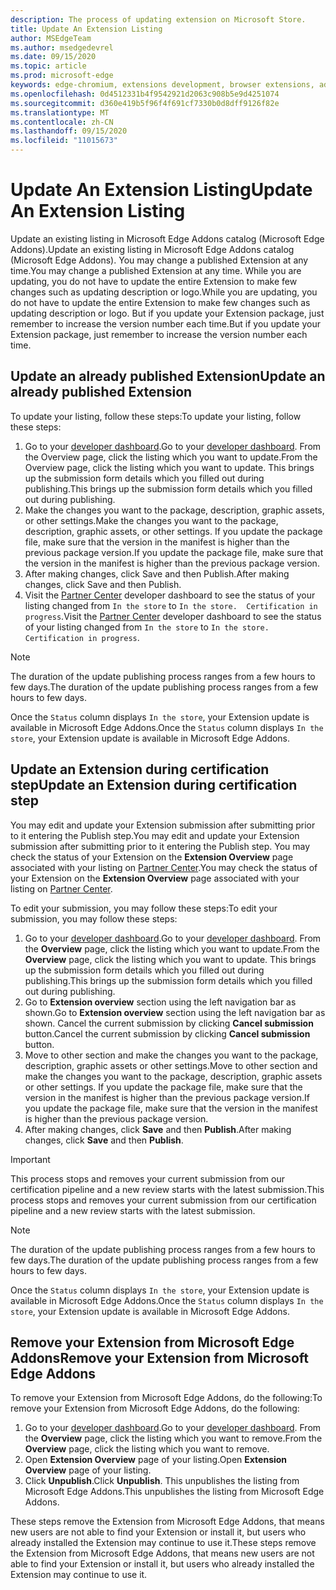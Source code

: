 ```yaml
---
description: The process of updating extension on Microsoft Store.
title: Update An Extension Listing
author: MSEdgeTeam
ms.author: msedgedevrel
ms.date: 09/15/2020
ms.topic: article
ms.prod: microsoft-edge
keywords: edge-chromium, extensions development, browser extensions, addons, partner center, developer
ms.openlocfilehash: 0d4512331b4f9542921d2063c908b5e9d4251074
ms.sourcegitcommit: d360e419b5f96f4f691cf7330b0d8dff9126f82e
ms.translationtype: MT
ms.contentlocale: zh-CN
ms.lasthandoff: 09/15/2020
ms.locfileid: "11015673"
---
```

# <span data-ttu-id="91647-104">Update An Extension Listing</span><span class="sxs-lookup"><span data-stu-id="91647-104">Update An Extension Listing</span></span>  

<span data-ttu-id="91647-105">Update an existing listing in Microsoft Edge Addons catalog \(Microsoft Edge Addons\).</span><span class="sxs-lookup"><span data-stu-id="91647-105">Update an existing listing in Microsoft Edge Addons catalog \(Microsoft Edge Addons\).</span></span>  <span data-ttu-id="91647-106">You may change a published Extension at any time.</span><span class="sxs-lookup"><span data-stu-id="91647-106">You may change a published Extension at any time.</span></span>  <span data-ttu-id="91647-107">While you are updating, you do not have to update the entire Extension to make few changes such as updating description or logo.</span><span class="sxs-lookup"><span data-stu-id="91647-107">While you are updating, you do not have to update the entire Extension to make few changes such as updating description or logo.</span></span>  <span data-ttu-id="91647-108">But if you update your Extension package, just remember to increase the version number each time.</span><span class="sxs-lookup"><span data-stu-id="91647-108">But if you update your Extension package, just remember to increase the version number each time.</span></span>  

## <span data-ttu-id="91647-109">Update an already published Extension</span><span class="sxs-lookup"><span data-stu-id="91647-109">Update an already published Extension</span></span>  

<span data-ttu-id="91647-110">To update your listing, follow these steps:</span><span class="sxs-lookup"><span data-stu-id="91647-110">To update your listing, follow these steps:</span></span>  

1.  <span data-ttu-id="91647-111">Go to your [developer dashboard][MicrosoftPartnerCenter].</span><span class="sxs-lookup"><span data-stu-id="91647-111">Go to your [developer dashboard][MicrosoftPartnerCenter].</span></span>  <span data-ttu-id="91647-112">From the Overview page, click the listing which you want to update.</span><span class="sxs-lookup"><span data-stu-id="91647-112">From the Overview page, click the listing which you want to update.</span></span>  <span data-ttu-id="91647-113">This brings up the submission form details which you filled out during publishing.</span><span class="sxs-lookup"><span data-stu-id="91647-113">This brings up the submission form details which you filled out during publishing.</span></span>  
1.  <span data-ttu-id="91647-114">Make the changes you want to the package, description, graphic assets, or other settings.</span><span class="sxs-lookup"><span data-stu-id="91647-114">Make the changes you want to the package, description, graphic assets, or other settings.</span></span>  <span data-ttu-id="91647-115">If you update the package file, make sure that the version in the manifest is higher than the previous package version.</span><span class="sxs-lookup"><span data-stu-id="91647-115">If you update the package file, make sure that the version in the manifest is higher than the previous package version.</span></span>
1.  <span data-ttu-id="91647-116">After making changes, click Save and then Publish.</span><span class="sxs-lookup"><span data-stu-id="91647-116">After making changes, click Save and then Publish.</span></span>
1.  <span data-ttu-id="91647-117">Visit the [Partner Center][MicrosoftPartnerCenter] developer dashboard to see the status of your listing changed from `In the store` to `In the store.  Certification in progress`.</span><span class="sxs-lookup"><span data-stu-id="91647-117">Visit the [Partner Center][MicrosoftPartnerCenter] developer dashboard to see the status of your listing changed from `In the store` to `In the store.  Certification in progress`.</span></span>  

> [!NOTE]
> <span data-ttu-id="91647-118">The duration of the update publishing process ranges from a few hours to few days.</span><span class="sxs-lookup"><span data-stu-id="91647-118">The duration of the update publishing process ranges from a few hours to few days.</span></span>  

<span data-ttu-id="91647-119">Once the `Status` column displays `In the store`, your Extension update is available in Microsoft Edge Addons.</span><span class="sxs-lookup"><span data-stu-id="91647-119">Once the `Status` column displays `In the store`, your Extension update is available in Microsoft Edge Addons.</span></span>  

## <span data-ttu-id="91647-120">Update an Extension during certification step</span><span class="sxs-lookup"><span data-stu-id="91647-120">Update an Extension during certification step</span></span>  

<span data-ttu-id="91647-121">You may edit and update your Extension submission after submitting prior to it entering the Publish step.</span><span class="sxs-lookup"><span data-stu-id="91647-121">You may edit and update your Extension submission after submitting prior to it entering the Publish step.</span></span>  <span data-ttu-id="91647-122">You may check the status of your Extension on the **Extension Overview** page associated with your listing on [Partner Center][MicrosoftPartnerCenter].</span><span class="sxs-lookup"><span data-stu-id="91647-122">You may check the status of your Extension on the **Extension Overview** page associated with your listing on [Partner Center][MicrosoftPartnerCenter].</span></span>  

<span data-ttu-id="91647-123">To edit your submission, you may follow these steps:</span><span class="sxs-lookup"><span data-stu-id="91647-123">To edit your submission, you may follow these steps:</span></span>  

1.  <span data-ttu-id="91647-124">Go to your [developer dashboard][MicrosoftPartnerCenter].</span><span class="sxs-lookup"><span data-stu-id="91647-124">Go to your [developer dashboard][MicrosoftPartnerCenter].</span></span>  <span data-ttu-id="91647-125">From the **Overview** page, click the listing which you want to update.</span><span class="sxs-lookup"><span data-stu-id="91647-125">From the **Overview** page, click the listing which you want to update.</span></span>  <span data-ttu-id="91647-126">This brings up the submission form details which you filled out during publishing.</span><span class="sxs-lookup"><span data-stu-id="91647-126">This brings up the submission form details which you filled out during publishing.</span></span>  
1.  <span data-ttu-id="91647-127">Go to **Extension overview** section using the left navigation bar as shown.</span><span class="sxs-lookup"><span data-stu-id="91647-127">Go to **Extension overview** section using the left navigation bar as shown.</span></span>  <span data-ttu-id="91647-128">Cancel the current submission by clicking **Cancel submission** button.</span><span class="sxs-lookup"><span data-stu-id="91647-128">Cancel the current submission by clicking **Cancel submission** button.</span></span>  
1.  <span data-ttu-id="91647-129">Move to other section and make the changes you want to the package, description, graphic assets or other settings.</span><span class="sxs-lookup"><span data-stu-id="91647-129">Move to other section and make the changes you want to the package, description, graphic assets or other settings.</span></span>  <span data-ttu-id="91647-130">If you update the package file, make sure that the version in the manifest is higher than the previous package version.</span><span class="sxs-lookup"><span data-stu-id="91647-130">If you update the package file, make sure that the version in the manifest is higher than the previous package version.</span></span>  
1.  <span data-ttu-id="91647-131">After making changes, click **Save** and then **Publish**.</span><span class="sxs-lookup"><span data-stu-id="91647-131">After making changes, click **Save** and then **Publish**.</span></span>  

> [!IMPORTANT]
> <span data-ttu-id="91647-132">This process stops and removes your current submission from our certification pipeline and a new review starts with the latest submission.</span><span class="sxs-lookup"><span data-stu-id="91647-132">This process stops and removes your current submission from our certification pipeline and a new review starts with the latest submission.</span></span>  

> [!NOTE]
> <span data-ttu-id="91647-133">The duration of the update publishing process ranges from a few hours to few days.</span><span class="sxs-lookup"><span data-stu-id="91647-133">The duration of the update publishing process ranges from a few hours to few days.</span></span>  

<span data-ttu-id="91647-134">Once the `Status` column displays `In the store`, your Extension update is available in Microsoft Edge Addons.</span><span class="sxs-lookup"><span data-stu-id="91647-134">Once the `Status` column displays `In the store`, your Extension update is available in Microsoft Edge Addons.</span></span>  

## <span data-ttu-id="91647-135">Remove your Extension from Microsoft Edge Addons</span><span class="sxs-lookup"><span data-stu-id="91647-135">Remove your Extension from Microsoft Edge Addons</span></span>  

<span data-ttu-id="91647-136">To remove your Extension from Microsoft Edge Addons, do the following:</span><span class="sxs-lookup"><span data-stu-id="91647-136">To remove your Extension from Microsoft Edge Addons, do the following:</span></span>  

1.  <span data-ttu-id="91647-137">Go to your [developer dashboard][MicrosoftPartnerCenter].</span><span class="sxs-lookup"><span data-stu-id="91647-137">Go to your [developer dashboard][MicrosoftPartnerCenter].</span></span>  <span data-ttu-id="91647-138">From the **Overview** page, click the listing which you want to remove.</span><span class="sxs-lookup"><span data-stu-id="91647-138">From the **Overview** page, click the listing which you want to remove.</span></span>  
1.  <span data-ttu-id="91647-139">Open **Extension Overview** page of your listing.</span><span class="sxs-lookup"><span data-stu-id="91647-139">Open **Extension Overview** page of your listing.</span></span>  
1.  <span data-ttu-id="91647-140">Click **Unpublish**.</span><span class="sxs-lookup"><span data-stu-id="91647-140">Click **Unpublish**.</span></span>  <span data-ttu-id="91647-141">This unpublishes the listing from Microsoft Edge Addons.</span><span class="sxs-lookup"><span data-stu-id="91647-141">This unpublishes the listing from Microsoft Edge Addons.</span></span>  

<span data-ttu-id="91647-142">These steps remove the Extension from Microsoft Edge Addons, that means new users are not able to find your Extension or install it, but users who already installed the Extension may continue to use it.</span><span class="sxs-lookup"><span data-stu-id="91647-142">These steps remove the Extension from Microsoft Edge Addons, that means new users are not able to find your Extension or install it, but users who already installed the Extension may continue to use it.</span></span>  

<!-- image links -->  

<!-- links -->  

[MicrosoftPartnerCenter]: https://partner.microsoft.com/dashboard/microsoftedge/public/login?ref=dd "Partner Center"  
